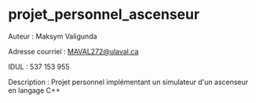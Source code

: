 # projet_personnel_ascenseur
Auteur : Maksym Valigunda

Adresse courriel : MAVAL272@ulaval.ca

IDUL : 537 153 955

Description : Projet personnel implémentant un simulateur d'un ascenseur en langage C++